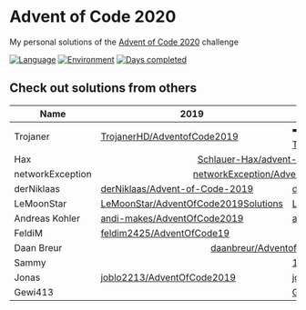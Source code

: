 # Advent of Code 2020

My personal solutions of the [Advent of Code 2020](https://adventofcode.com/year/2020) challenge

[![Language](https://img.shields.io/badge/Language-TypeScript-blue)](https://www.typescriptlang.org/)
[![Environment](https://img.shields.io/badge/Environment-Deno-white)](https://deno.land/)
[![Days completed](https://img.shields.io/badge/Days%20completed-7-red)](https://github.com/TrojanerHD/AdventofCode2020/tree/main/src/)

## Check out solutions from others

<table>
    <thead>
        <tr>
            <th>Name</th>
            <th>2019</th>
            <th>2020</th>
        </tr>
    </thead>
    <tbody>
        <tr>
            <td>Trojaner</td>
            <td><a href="https://github.com/TrojanerHD/AdventofCode2019">TrojanerHD/AdventofCode2019</a></td>
            <td>➡️ <a href="https://github.com/TrojanerHD/AdventofCode2020">TrojanerHD/AdventofCode2020</a></td>
        </tr>
        <tr>
            <td>Hax</td>
            <td colspan=2 align="center"><a href="https://github.com/Schlauer-Hax/advent-of-code">Schlauer-Hax/advent-of-code</a></td>
        </tr>
        <tr>
            <td>networkException</td>
            <td colspan=2 align="center"><a href="https://github.com/networkException/AdventOfCode">networkException/AdventOfCode</a></td>
        </tr>
        <tr>
            <td>derNiklaas</td>
            <td><a href="https://github.com/derNiklaas/Advent-of-Code-2019">derNiklaas/Advent-of-Code-2019</a></td>
            <td><a href="https://github.com/derNiklaas/AoC-2020">derNiklaas/AoC-2020</a></td>
        </tr>
        <tr>
            <td>LeMoonStar</td>
            <td><a href="https://github.com/LeMoonStar/AdventOfCode2019Solutions">LeMoonStar/AdventOfCode2019Solutions</a></td>
            <td><a href="https://github.com/LeMoonStar/AoC20">LeMoonStar/AoC20</a></td>
        </tr>
        <tr>
            <td>Andreas Kohler</td>
            <td><a href="https://github.com/andi-makes/AdventOfCode2019">andi-makes/AdventOfCode2019</a></td>
            <td><a href="https://github.com/andi-makes/aoc2020">andi-makes/aoc2020</a></td>
        </tr>
        <tr>
            <td>FeldiM</td>
            <td><a href="https://github.com/feldim2425/AdventOfCode19">feldim2425/AdventOfCode19</a></td>
            <td></td>
        </tr>
        <tr>
            <td>Daan Breur</td>
            <td colspan=2 align="center"><a href="https://github.com/daanbreur/AdventofCode">daanbreur/AdventofCode</a></td>
        </tr>
        <tr>
            <td>Sammy</td>
            <td></td>
            <td><a href="https://github.com/1Turtle/AdventOfCode2020">1Turtle/AdventOfCode2020</a></td>
        </tr>
        <tr>
            <td>Jonas</td>
            <td><a href="https://github.com/joblo2213/AdventOfCode2019">joblo2213/AdventOfCode2019</a></td>
            <td><a href="https://github.com/joblo2213/AdventOfCode2020">joblo2213/AdventOfCode2020</a></td>
        </tr>
        <tr>
            <td>Gewi413</td>
            <td></td>
            <td><a href="https://github.com/Gewi413/AdventOfCode">Gewi413/AdventOfCode</a></td>
        </tr>
    </tbody>
</table>
